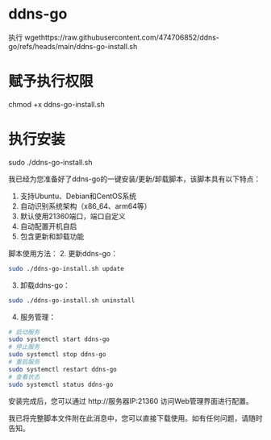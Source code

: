 # ddns-go
执行
wgethttps://raw.githubusercontent.com/474706852/ddns-go/refs/heads/main/ddns-go-install.sh
# 赋予执行权限
chmod +x ddns-go-install.sh
# 执行安装
sudo ./ddns-go-install.sh

我已经为您准备好了ddns-go的一键安装/更新/卸载脚本，该脚本具有以下特点：

1. 支持Ubuntu、Debian和CentOS系统
2. 自动识别系统架构（x86_64、arm64等）
3. 默认使用21360端口，端口自定义
4. 自动配置开机自启
5. 包含更新和卸载功能

脚本使用方法：
2. 更新ddns-go：
```bash
sudo ./ddns-go-install.sh update
```

3. 卸载ddns-go：
```bash
sudo ./ddns-go-install.sh uninstall
```

4. 服务管理：
```bash
# 启动服务
sudo systemctl start ddns-go
# 停止服务
sudo systemctl stop ddns-go
# 重启服务
sudo systemctl restart ddns-go
# 查看状态
sudo systemctl status ddns-go
```

安装完成后，您可以通过 http://服务器IP:21360 访问Web管理界面进行配置。

我已将完整脚本文件附在此消息中，您可以直接下载使用。如有任何问题，请随时告知。

